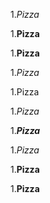 1.*Pizza*

1.__Pizza__

1.**Pizza**

1._Pizza_

1.Pizza

1.*_Pizza_*

1.***Pizza***

1.*Pizza*

1.__Pizza__

1.**Pizza**
